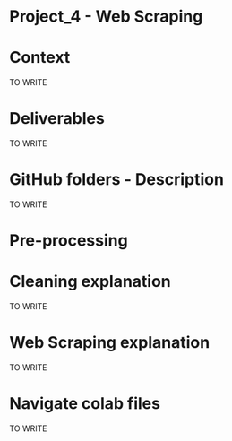 # Project_4 - Web Scraping 

# Context 

TO WRITE 

# Deliverables 
TO WRITE 


# GitHub folders - Description 
TO WRITE 


# Pre-processing 

# Cleaning explanation
TO WRITE 
 
 
# Web Scraping explanation 
TO WRITE 

# Navigate colab files
TO WRITE 
